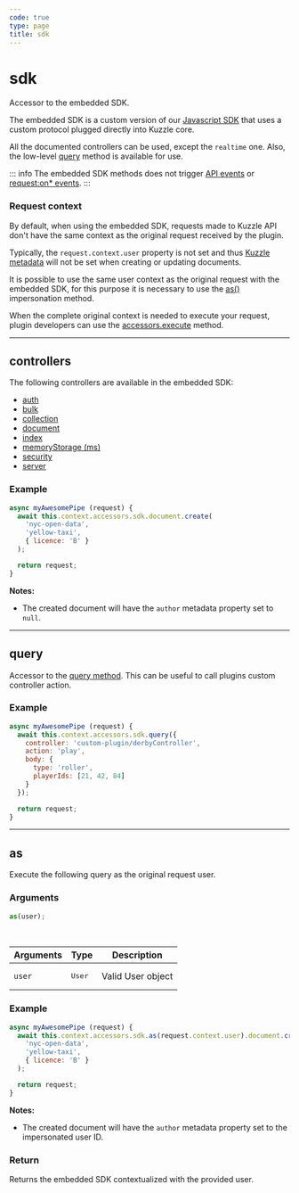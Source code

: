 ```yaml
---
code: true
type: page
title: sdk
---
```


# sdk

<SinceBadge version="1.6.0" />

Accessor to the embedded SDK.

The embedded SDK is a custom version of our [Javascript SDK](/sdk/js/6) that uses a custom protocol plugged directly into Kuzzle core.

All the documented controllers can be used, except the `realtime` one.
Also, the low-level [query](/sdk/js/6/core-classes/kuzzle/query/) method is available for use.

::: info
The embedded SDK methods does not trigger [API events](/core/1/plugins/guides/events/api-events) or [request:on* events](/core/1/plugins/guides/events/request-on-authorized).
:::

### Request context

By default, when using the embedded SDK, requests made to Kuzzle API don't have the same context as the original request received by the plugin.

Typically, the `request.context.user` property is not set and thus [Kuzzle metadata](/core/1/guides/essentials/document-metadata/) will not be set when creating or updating documents.

It is possible to use the same user context as the original request with the embedded SDK, for this purpose it is necessary to use the [as()](/core/1/plugins/plugin-context/accessors/sdk/#as) impersonation method.

When the complete original context is needed to execute your request, plugin developers can use the [accessors.execute](/core/1/plugins/plugin-context/accessors/execute) method.

---

## controllers

The following controllers are available in the embedded SDK:

- [auth](/sdk/js/6/controllers/auth)
- [bulk](/sdk/js/6/controllers/bulk)
- [collection](/sdk/js/6/controllers/collection)
- [document](/sdk/js/6/controllers/document)
- [index](/sdk/js/6/controllers/index)
- [memoryStorage (ms)](/sdk/js/6/ms)
- [security](/core/1/api/controllers/security)
- [server](/sdk/js/6/controllers/server)

### Example

```js
async myAwesomePipe (request) {
  await this.context.accessors.sdk.document.create(
    'nyc-open-data',
    'yellow-taxi',
    { licence: 'B' }
  );

  return request;
}
```

**Notes:**

- The created document will have the `author` metadata property set to `null`.

---

## query

<SinceBadge version="1.6.0" />

Accessor to the [query method](/sdk/js/6/core-classes/kuzzle/query/).
This can be useful to call plugins custom controller action.

### Example

```js
async myAwesomePipe (request) {
  await this.context.accessors.sdk.query({
    controller: 'custom-plugin/derbyController',
    action: 'play',
    body: {
      type: 'roller',
      playerIds: [21, 42, 84]
    }
  });

  return request;
}
```

---

## as

<SinceBadge version="1.7.0" />

Execute the following query as the original request user.

### Arguments

```js
as(user);
```

<br/>

| Arguments | Type            | Description       |
| --------- | --------------- | ----------------- |
| `user`    | <pre>User</pre> | Valid User object |

### Example

```js
async myAwesomePipe (request) {
  await this.context.accessors.sdk.as(request.context.user).document.create(
    'nyc-open-data',
    'yellow-taxi',
    { licence: 'B' }
  );

  return request;
}
```

**Notes:**

- The created document will have the `author` metadata property set to the impersonated user ID.

### Return

Returns the embedded SDK contextualized with the provided user.
